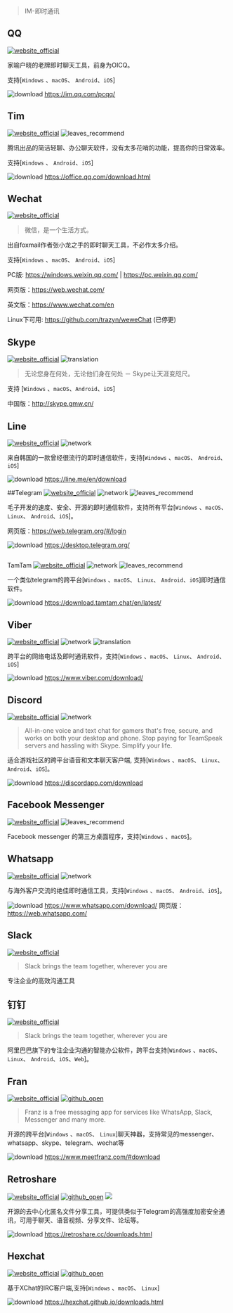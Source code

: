 > IM-即时通讯

## QQ
[![website_official](https://gitbook07.oss-cn-hangzhou.aliyuncs.com/website_official.svg)](https://im.qq.com/)

家喻户晓的老牌即时聊天工具，前身为OICQ。

支持\[`Windows` 、`macOS`、 `Android`、`iOS`]

![download](https://gitbook07.oss-cn-hangzhou.aliyuncs.com/download.svg) https://im.qq.com/pcqq/

## Tim
[![website_official](https://gitbook07.oss-cn-hangzhou.aliyuncs.com/website_official.svg)](https://office.qq.com/) ![leaves_recommend](https://gitbook07.oss-cn-hangzhou.aliyuncs.com/leaves_rec.svg)

腾讯出品的简洁轻聊、办公聊天软件，没有太多花哨的功能，提高你的日常效率。

支持\[`Windows` 、 `Android`、`iOS`]

![download](https://gitbook07.oss-cn-hangzhou.aliyuncs.com/download.svg) https://office.qq.com/download.html

## Wechat
[![website_official](https://gitbook07.oss-cn-hangzhou.aliyuncs.com/website_official.svg)](https://weixin.qq.com/)

> 微信，是一个生活方式。

出自foxmail作者张小龙之手的即时聊天工具，不必作太多介绍。

支持\[`Windows` 、`macOS`、 `Android`、`iOS`]

PC版: https://windows.weixin.qq.com/ | https://pc.weixin.qq.com/

网页版：https://web.wechat.com/

英文版：https://www.wechat.com/en

Linux下可用: https://github.com/trazyn/weweChat (已停更)

## Skype
[![website_official](https://gitbook07.oss-cn-hangzhou.aliyuncs.com/website_official.svg)](https://www.skype.com/en/) ![translation](https://gitbook07.oss-cn-hangzhou.aliyuncs.com/translation.svg)

> 无论您身在何处，无论他们身在何处 － Skype让天涯变咫尺。

支持 \[`Windows` 、`macOS`、`Android`、`iOS`]

中国版：http://skype.gmw.cn/

## Line
[![website_official](https://gitbook07.oss-cn-hangzhou.aliyuncs.com/website_official.svg)](https://line.me) ![network](https://gitbook07.oss-cn-hangzhou.aliyuncs.com/network.svg)

来自韩国的一款曾经很流行的即时通信软件，支持\[`Windows` 、`macOS`、 `Android`、`iOS`]

![download](https://gitbook07.oss-cn-hangzhou.aliyuncs.com/download.svg) https://line.me/en/download

##Telegram
[![website_official](https://gitbook07.oss-cn-hangzhou.aliyuncs.com/website_official.svg)](https://telegram.org/) ![network](https://gitbook07.oss-cn-hangzhou.aliyuncs.com/network.svg) ![leaves_recommend](https://gitbook07.oss-cn-hangzhou.aliyuncs.com/leaves_rec.svg)

毛子开发的速度、安全、开源的即时通信软件，支持所有平台\[`Windows` 、`macOS`、 `Linux`、 `Android`、`iOS`]。

网页版：https://web.telegram.org/#/login

![download](https://gitbook07.oss-cn-hangzhou.aliyuncs.com/download.svg) https://desktop.telegram.org/

##
TamTam [![website_official](https://gitbook07.oss-cn-hangzhou.aliyuncs.com/website_official.svg)](https://tamtam.chat/) ![network](https://gitbook07.oss-cn-hangzhou.aliyuncs.com/network.svg) ![leaves_recommend](https://gitbook07.oss-cn-hangzhou.aliyuncs.com/leaves_rec.svg)

一个类似telegram的跨平台\[`Windows` 、`macOS`、 `Linux`、 `Android`、`iOS`]即时通信软件。

![download](https://gitbook07.oss-cn-hangzhou.aliyuncs.com/download.svg) https://download.tamtam.chat/en/latest/

## Viber
[![website_official](https://gitbook07.oss-cn-hangzhou.aliyuncs.com/website_official.svg)](https://www.viber.com/) ![network](https://gitbook07.oss-cn-hangzhou.aliyuncs.com/network.svg) ![translation](https://gitbook07.oss-cn-hangzhou.aliyuncs.com/translation.svg)

跨平台的网络电话及即时通讯软件，支持\[`Windows` 、`macOS`、 `Linux`、 `Android`、`iOS`]

![download](https://gitbook07.oss-cn-hangzhou.aliyuncs.com/download.svg) https://www.viber.com/download/

## Discord
[![website_official](https://gitbook07.oss-cn-hangzhou.aliyuncs.com/website_official.svg)](https://discordapp.com/) ![network](https://gitbook07.oss-cn-hangzhou.aliyuncs.com/network.svg)

> All-in-one voice and text chat for gamers that's free, secure, and works on both your desktop and phone. Stop paying for TeamSpeak servers and hassling with Skype. Simplify your life.

适合游戏社区的跨平台语音和文本聊天客户端, 支持\[`Windows` 、`macOS`、 `Linux`、 `Android`、`iOS`]。

![download](https://gitbook07.oss-cn-hangzhou.aliyuncs.com/download.svg) https://discordapp.com/download

## Facebook Messenger

[![website_official](https://gitbook07.oss-cn-hangzhou.aliyuncs.com/website_official.svg)](http://messengerfordesktop.com/) ![leaves_recommend](https://gitbook07.oss-cn-hangzhou.aliyuncs.com/leaves_rec.svg)

Facebook messenger 的第三方桌面程序，支持\[`Windows` 、`macOS`]。

## Whatsapp
[![website_official](https://gitbook07.oss-cn-hangzhou.aliyuncs.com/website_official.svg)](https://www.whatsapp.com/) ![network](https://gitbook07.oss-cn-hangzhou.aliyuncs.com/network.svg)

与海外客户交流的绝佳即时通信工具，支持\[`Windows` 、`macOS`、 `Android`、`iOS`]。

![download](https://gitbook07.oss-cn-hangzhou.aliyuncs.com/download.svg) https://www.whatsapp.com/download/ 网页版：https://web.whatsapp.com/

## Slack
[![website_official](https://gitbook07.oss-cn-hangzhou.aliyuncs.com/website_official.svg)](https://slack.com/)

> Slack brings the team together, wherever you are

专注企业的高效沟通工具

## 钉钉
[![website_official](https://gitbook07.oss-cn-hangzhou.aliyuncs.com/website_official.svg)](https://www.dingtalk.com/)

> Slack brings the team together, wherever you are

阿里巴巴旗下的专注企业沟通的智能办公软件，跨平台支持\[`Windows` 、`macOS`、 `Linux`、 `Android`、`iOS`、`Web`]。

## Fran
[![website_official](https://gitbook07.oss-cn-hangzhou.aliyuncs.com/website_official.svg)](http://https/www.meetfranz.com/) [![github_open](https://gitbook07.oss-cn-hangzhou.aliyuncs.com/github_open.svg)](https://github.com/meetfranz/franz)

> Franz is a free messaging app for services like WhatsApp, Slack, Messenger and many more.

开源的跨平台\[`Windows` 、`macOS`、 `Linux`]聊天神器，支持常见的messenger、whatsapp、skype、telegram、wechat等

![download](https://gitbook07.oss-cn-hangzhou.aliyuncs.com/download.svg) https://www.meetfranz.com/#download

## Retroshare
[![website_official](https://gitbook07.oss-cn-hangzhou.aliyuncs.com/website_official.svg)](http://retroshare.cc/) [![github_open](https://gitbook07.oss-cn-hangzhou.aliyuncs.com/github_open.svg)](https://github.com/RetroShare) ![](https://img.shields.io/badge/Version-0.6.5-ff55bb.svg)

开源的去中心化匿名文件分享工具，可提供类似于Telegram的高强度加密安全通讯，可用于聊天、语音视频、分享文件、论坛等。

![download](https://gitbook07.oss-cn-hangzhou.aliyuncs.com/download.svg) https://retroshare.cc/downloads.html

## Hexchat
[![website_official](https://gitbook07.oss-cn-hangzhou.aliyuncs.com/website_official.svg)](https://hexchat.github.io/) [![github_open](https://gitbook07.oss-cn-hangzhou.aliyuncs.com/github_open.svg)](https://github.com/hexchat/hexchat)

基于XChat的IRC客户端,支持\[`Windows` 、`macOS`、 `Linux`]

![download](https://gitbook07.oss-cn-hangzhou.aliyuncs.com/download.svg) https://hexchat.github.io/downloads.html
